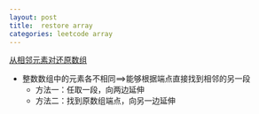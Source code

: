```yaml
---
layout: post
title:  restore array
categories: leetcode array
---
```


[从相邻元素对还原数组](https://leetcode-cn.com/problems/restore-the-array-from-adjacent-pairs/)

* 整数数组中的元素各不相同==>能够根据端点直接找到相邻的另一段
  * 方法一：任取一段，向两边延伸
  * 方法二：找到原数组端点，向另一边延伸

